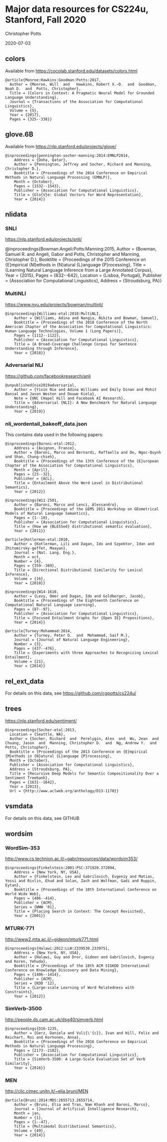 # Major data resources for CS224u, Stanford, Fall 2020

Christopher Potts

2020-07-03


## colors

Available from https://cocolab.stanford.edu/datasets/colors.html

```
@article{Monroe:Hawkins:Goodman:Potts:2017,
  Author = {Monroe, Will  and   Hawkins, Robert X.~D.  and  Goodman, Noah D.  and  Potts, Christopher},
  Title = {Colors in Context: A Pragmatic Neural Model for Grounded Language Understanding},
  Journal = {Transactions of the Association for Computational Linguistics},
  Volume = {5},
  Year = {2017},
  Pages = {325--338}}
```

## glove.6B

Available from https://nlp.stanford.edu/projects/glove/

```
@inproceedings{pennington-socher-manning:2014:EMNLP2014,
	Address = {Doha, Qatar},
	Author = {Pennington, Jeffrey and Socher, Richard and Manning, Christopher D.},
	Booktitle = {Proceedings of the 2014 Conference on Empirical Methods in Natural Language Processing (EMNLP)},
	Month = {October},
	Pages = {1532--1543},
	Publisher = {Association for Computational Linguistics},
	Title = {Glo{V}e: Global Vectors for Word Representation},
	Year = {2014}}
```


## nlidata

### SNLI

https://nlp.stanford.edu/projects/snli/

@inproceedings{Bowman:Angeli:Potts:Manning:2015,
  Author = {Bowman, Samuel R.  and  Angeli, Gabor  and  Potts, Christopher  and  Manning, Christopher D.},
  Booktitle = {Proceedings of the 2015 Conference on {E}mpirical {M}ethods in {N}atural {L}anguage {P}rocessing},
  Title = {Learning Natural Language Inference from a Large Annotated Corpus},
  Year = {2015},
  Pages = {632--642},
  Location = {Lisboa, Portugal},
  Publisher = {Association for Computational Linguistics},
  Address = {Stroudsburg, PA}}


### MultiNLI

https://www.nyu.edu/projects/bowman/multinli/

```
@inproceedings{Williams-etal:2018:MultiNLI,
	Author = {Williams, Adina and Nangia, Nikita and Bowman, Samuel},
	Booktitle = {Proceedings of the 2018 Conference of the North American Chapter of the Association for Computational Linguistics: Human Language Technologies, Volume 1 (Long Papers)},
	Pages = {1112--1122},
	Publisher = {Association for Computational Linguistics},
	Title = {A Broad-Coverage Challenge Corpus for Sentence Understanding through Inference},
	Year = {2018}}
```

### Adversarial NLI

https://github.com/facebookresearch/anli

```
@unpublished{nie2019adversarial,
	Author = {Yixin Nie and Adina Williams and Emily Dinan and Mohit Bansal and Jason Weston and Douwe Kiela},
	Note = {UNC CHapel Hill and Facebook AI Research},
	Title = {Adversarial {NLI}: A New Benchmark for Natural Language Understanding},
	Year = {2019}}
```


### nli_wordentail_bakeoff_data.json

This contains data used in the following papers:

```
@inproceedings{Baroni-etal:2012,
	Address = {Avignon, France},
	Author = {Baroni, Marco and Bernardi, Raffaella and Do, Ngoc-Quynh and Shan, Chung-chieh},
	Booktitle = {Proceedings of the 13th Conference of the {E}uropean Chapter of the Association for Computational Linguistics},
	Month = {April},
	Pages = {23--32},
	Publisher = {ACL},
	Title = {Entailment Above the Word Level in Distributional Semantics},
	Year = {2012}}

@inproceedings{W11-2501,
	Author = {Baroni, Marco and Lenci, Alessandro},
	Booktitle = {Proceedings of the GEMS 2011 Workshop on GEometrical Models of Natural Language Semantics},
	Pages = {1--10},
	Publisher = {Association for Computational Linguistics},
	Title = {How we {BLESSed} distributional semantic evaluation},
	Year = {2011}}

@article{Kotlerman-etal:2010,
	Author = {Kotlerman, Lili and Dagan, Ido and Szpektor, Idan and Zhitomirsky-geffet, Maayan},
	Journal = {Nat. Lang. Eng.},
	Month = oct,
	Number = {4},
	Pages = {359--389},
	Title = {Directional Distributional Similarity for Lexical Inference},
	Volume = {16},
	Year = {2010}}

@inproceedings{W14-1610,
	Author = {Levy, Omer and Dagan, Ido and Goldberger, Jacob},
	Booktitle = {Proceedings of the Eighteenth Conference on Computational Natural Language Learning},
	Pages = {87--97},
	Publisher = {Association for Computational Linguistics},
	Title = {Focused Entailment Graphs for {Open IE} Propositions},
	Year = {2014}}

@article{Turney:Mohammad:2014,
	Author = {Turney, Peter D.  and  Mohammad, Saif M.},
	Journal = {Journal of Natural Language Engineering},
	Number = {3},
	Pages = {437--476},
	Title = {Experiments with three Approaches to Recognizing Lexical Entailment},
	Volume = {21},
	Year = {2014}}

```


## rel_ext_data

For details on this data, see https://github.com/cgpotts/cs224u/

## trees

https://nlp.stanford.edu/sentiment/

```
@inproceedings{Socher-etal:2013,
  Location = {Seattle, WA},
  Author = {Socher, Richard  and  Perelygin, Alex  and  Wu, Jean  and  Chuang, Jason  and  Manning, Christopher D.  and  Ng, Andrew Y.  and  Potts, Christopher},
  Booktitle = {Proceedings of the 2013 Conference on {E}mpirical {M}ethods in {N}atural {L}anguage {P}rocessing},
  Month = {October},
  Publisher = {Association for Computational Linguistics},
  Address = {Stroudsburg, PA},
  Title = {Recursive Deep Models for Semantic Compositionality Over a Sentiment Treebank},
  Pages = {1631--1642},
  Year = {2013},
  Url = {http://www.aclweb.org/anthology/D13-1170}}
```

## vsmdata

For details on this data, see GITHUB

## wordsim

### WordSim-353

http://www.cs.technion.ac.il/~gabr/resources/data/wordsim353/

```
@inproceedings{Finkelstein:2001:PSC:371920.372094,
	Address = {New York, NY, USA},
	Author = {Finkelstein, Lev and Gabrilovich, Evgeniy and Matias, Yossi and Rivlin, Ehud and Solan, Zach and Wolfman, Gadi and Ruppin, Eytan},
	Booktitle = {Proceedings of the 10th International Conference on World Wide Web},
	Pages = {406--414},
	Publisher = {ACM},
	Series = {WWW '01},
	Title = {Placing Search in Context: The Concept Revisited},
	Year = {2001}}
```

### MTURK-771

http://www2.mta.ac.il/~gideon/mturk771.html

```
@inproceedings{Halawi:2012:LLW:2339530.2339751,
	Address = {New York, NY, USA},
	Author = {Halawi, Guy and Dror, Gideon and Gabrilovich, Evgeniy and Koren, Yehuda},
	Booktitle = {Proceedings of the 18th ACM SIGKDD International Conference on Knowledge Discovery and Data Mining},
	Pages = {1406--1414},
	Publisher = {ACM},
	Series = {KDD '12},
	Title = {Large-scale Learning of Word Relatedness with Constraints},
	Year = {2012}}
```

### SimVerb-3500

http://people.ds.cam.ac.uk/dsg40/simverb.html

```
@inproceedings{D16-1235,
	Author = {Gerz, Daniela and Vuli{\'{c}}, Ivan and Hill, Felix and Reichart, Roi and Korhonen, Anna},
	Booktitle = {Proceedings of the 2016 Conference on Empirical Methods in Natural Language Processing},
	Pages = {2173--2182},
	Publisher = {Association for Computational Linguistics},
	Title = {SimVerb-3500: A Large-Scale Evaluation Set of Verb Similarity},
	Year = {2016}}
```

### MEN

http://clic.cimec.unitn.it/~elia.bruni/MEN

```
@article{Bruni:2014:MDS:2655713.2655714,
	Author = {Bruni, Elia and Tran, Nam Khanh and Baroni, Marco},
	Journal = {Journal of Artificial Intelligence Research},
	Month = jan,
	Number = {1},
	Pages = {1--47},
	Title = {Multimodal Distributional Semantics},
	Volume = {49},
	Year = {2014}}
```
